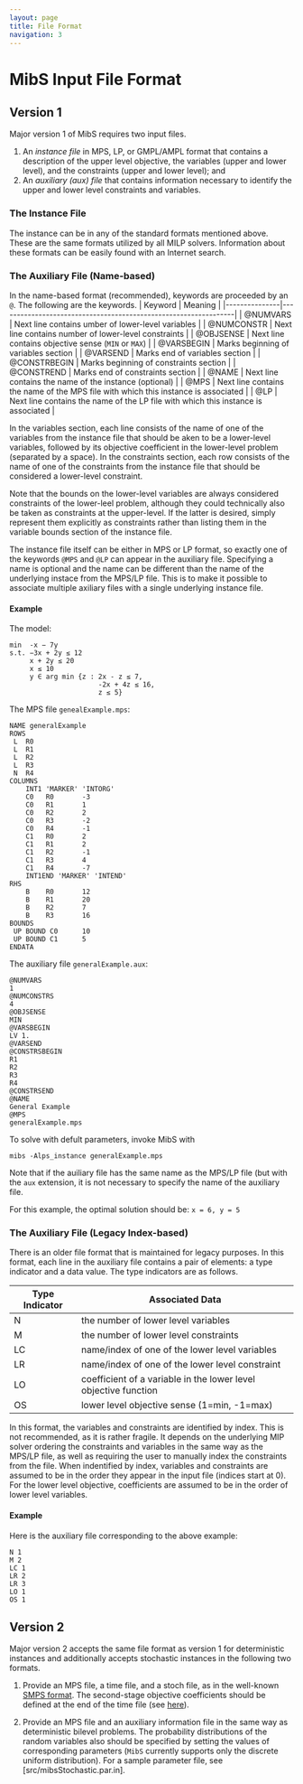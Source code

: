 ```yaml
---
layout: page
title: File Format
navigation: 3
---
```


# MibS Input File Format

## Version 1

Major version 1 of MibS requires two input files.
 1. An _instance file_ in MPS, LP, or GMPL/AMPL format that contains a
 description of the upper level objective, the variables (upper and lower
 level), and the constraints (upper and lower level); and 
 2. An _auxiliary (aux) file_ that contains information necessary to
 identify the upper and lower level constraints and variables.

### The Instance File

The instance can be in any of the standard formats mentioned above. These are
the same formats utilized by all MILP solvers. Information about these formats
can be easily found with an Internet search. 

### The Auxiliary File (Name-based)

In the name-based format (recommended), keywords are proceeded by an `@`. The
following are the keywords.
| Keyword       | Meaning                                                         |
|---------------|-----------------------------------------------------------------|
| @NUMVARS      | Next line contains umber of lower-level variables               |
| @NUMCONSTR    | Next line contains number of lower-level constraints            |
| @OBJSENSE     | Next line contains objective sense (`MIN` or `MAX`)             |
| @VARSBEGIN    | Marks beginning of variables section                            |
| @VARSEND      | Marks end of variables section                                  |
| @CONSTRBEGIN  | Marks beginning of constraints section                          |
| @CONSTREND    | Marks end of constraints section                                |
| @NAME         | Next line contains the name of the instance (optional)          |
| @MPS          | Next line contains the name of the MPS file with which this instance is associated |
| @LP           | Next line contains the name of the LP file with which this instance is associated  |

In the variables section, each line consists of the name of one of the variables from 
the instance file that should be aken to be a lower-level variables, followed by its objective 
coefficient in the lower-level problem (separated by a space). In the constraints section, each 
row consists of the name of one of the constraints from the instance file that should be 
considered a lower-level constraint. 

Note that the bounds on the lower-level variables are always considered constraints of the
lower-leel problem, although they could technically also be taken as constraints at the 
upper-level. If the latter is desired, simply represent them explicitly as constraints rather
than listing them in the variable bounds section of the instance file. 

The instance file itself can be either in MPS or LP format, so exactly one of the keywords
`@MPS` and `@LP` can appear in the auxiliary file. Specifying a name is optional and the name 
can be different than the name of the underlying instace from the MPS/LP file. This is to
make it possible to associate multiple axiliary files with a single underlying instance file.

#### Example

The model:
```
min  -x − 7y
s.t. −3x + 2y ≤ 12
     x + 2y ≤ 20
     x ≤ 10
     y ∈ arg min {z : 2x - z ≤ 7,
                      -2x + 4z ≤ 16,
                      z ≤ 5}
```
The MPS file `genealExample.mps`:

```
NAME generalExample
ROWS
 L  R0
 L  R1
 L  R2
 L  R3
 N  R4
COLUMNS
    INT1 'MARKER' 'INTORG'
    C0   R0       -3
    C0   R1       1
    C0   R2       2
    C0   R3       -2
    C0   R4       -1
    C1   R0       2
    C1   R1       2
    C1   R2       -1
    C1   R3       4
    C1   R4       -7
    INT1END 'MARKER' 'INTEND'
RHS
    B    R0       12
    B    R1       20
    B    R2       7
    B    R3       16
BOUNDS
 UP BOUND C0      10
 UP BOUND C1      5
ENDATA
```
The auxiliary file `generalExample.aux`:
```
@NUMVARS
1
@NUMCONSTRS
4
@OBJSENSE
MIN
@VARSBEGIN
LV 1.
@VARSEND
@CONSTRSBEGIN
R1
R2
R3
R4
@CONSTRSEND
@NAME
General Example
@MPS
generalExample.mps
```
To solve with defult parameters, invoke MibS with
```
mibs -Alps_instance generalExample.mps
```
Note that if the auiliary file has the same name as the MPS/LP file (but with the `aux` extension, 
it is not necessary to specify the name of the auxiliary file. 

For this example, the optimal solution should be: `x = 6, y = 5`

### The Auxiliary File (Legacy Index-based)

There is an older file format that is maintained for legacy purposes. In this format, each line in 
the auxiliary file contains a pair of elements: a type indicator
and a data value. The type indicators are as follows.

| Type Indicator | Associated Data                                     |
|----|-----------------------------------------------------------------|
| N  | the number of lower level variables                             |
| M  | the number of lower level constraints                           |
| LC | name/index of one of the lower level variables                  |
| LR | name/index of one of the lower level constraint                 |
| LO | coefficient of a variable in the lower level objective function |
| OS | lower level objective sense (1=min, -1=max)                     |

In this format, the variables and constraints are identified by index.
This is not recommended, as it is rather fragile. It depends on the underlying
MIP solver ordering the constraints and variables in the same way as the MPS/LP file,
as well as requiring the user to manually index the constraints from the file.
When indentified by index, variables and constraints are assumed to be in the order they
appear in the input file (indices start at 0). For the lower level objective, coefficients 
are assumed to be in the order of lower level variables. 

#### Example

Here is the auxiliary file corresponding to the above example:

```
N 1
M 2
LC 1
LR 2
LR 3
LO 1
OS 1
```

## Version 2

Major version 2 accepts the same file format as version 1 for deterministic
instances and additionally accepts stochastic instances in the following two
formats.

 1. Provide an MPS file, a time file, and a stoch file, as in the well-known
    [SMPS format](http://www.maximalsoftware.com/resources/GassmannKristjansson_dpm007v1.pdf). The second-stage objective coefficients should be defined at
    the end of the time file (see
    [here](https://github.com/tkralphs/BilevelLib/blob/master/stochastic/sslp/bilevel_nonZeroSum_sslp_10_50_50.tim)).

 2. Provide an MPS file and an auxiliary information file in the same way as
    deterministic bilevel problems. The probability distributions of the
    random variables also should be specified by setting the values of
    corresponding parameters (`MibS` currently supports only the discrete
    uniform distribution). For a sample parameter file, see
    [src/mibsStochastic.par.in].

